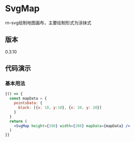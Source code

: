 # SvgMap

rn-svg绘制地图画布，主要绘制形式为涂抹式

## 版本

0.3.10

## 代码演示

### 基本用法

```jsx
{() => {
  const mapData = {
    pointsData: {
      black: [{x: 10, y:10}, {x: 20, y: 20}]
    }
  }
  return (
    <SvgMap height={200} width={200} mapData={mapData} />
  )
}}
  
```
